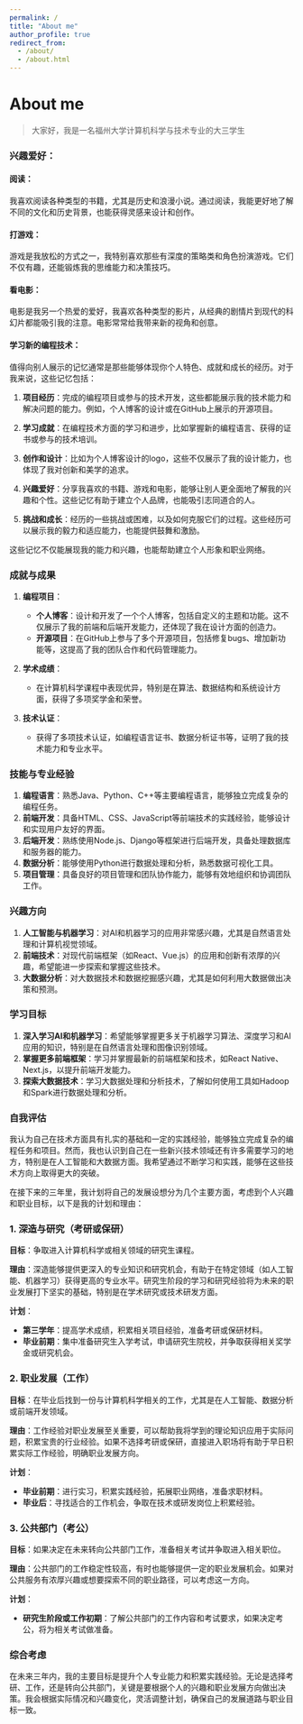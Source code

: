 ```yaml
---
permalink: /
title: "About me"
author_profile: true
redirect_from: 
  - /about/
  - /about.html
---
```


# About me
>大家好，我是一名福州大学计算机科学与技术专业的大三学生

### 兴趣爱好：
#### 阅读：
我喜欢阅读各种类型的书籍，尤其是历史和浪漫小说。通过阅读，我能更好地了解不同的文化和历史背景，也能获得灵感来设计和创作。
#### 打游戏：
游戏是我放松的方式之一，我特别喜欢那些有深度的策略类和角色扮演游戏。它们不仅有趣，还能锻炼我的思维能力和决策技巧。
#### 看电影：
电影是我另一个热爱的爱好，我喜欢各种类型的影片，从经典的剧情片到现代的科幻片都能吸引我的注意。电影常常给我带来新的视角和创意。
#### 学习新的编程技术：

值得向别人展示的记忆通常是那些能够体现你个人特色、成就和成长的经历。对于我来说，这些记忆包括：

1. **项目经历**：完成的编程项目或参与的技术开发，这些都能展示我的技术能力和解决问题的能力。例如，个人博客的设计或在GitHub上展示的开源项目。

2. **学习成就**：在编程技术方面的学习和进步，比如掌握新的编程语言、获得的证书或参与的技术培训。

3. **创作和设计**：比如为个人博客设计的logo，这些不仅展示了我的设计能力，也体现了我对创新和美学的追求。

4. **兴趣爱好**：分享我喜欢的书籍、游戏和电影，能够让别人更全面地了解我的兴趣和个性。这些记忆有助于建立个人品牌，也能吸引志同道合的人。

5. **挑战和成长**：经历的一些挑战或困难，以及如何克服它们的过程。这些经历可以展示我的毅力和适应能力，也能提供鼓舞和激励。

这些记忆不仅能展现我的能力和兴趣，也能帮助建立个人形象和职业网络。

### 成就与成果

1. **编程项目**：
   - **个人博客**：设计和开发了一个个人博客，包括自定义的主题和功能。这不仅展示了我的前端和后端开发能力，还体现了我在设计方面的创造力。
   - **开源项目**：在GitHub上参与了多个开源项目，包括修复bugs、增加新功能等，这提高了我的团队合作和代码管理能力。

2. **学术成绩**：
   - 在计算机科学课程中表现优异，特别是在算法、数据结构和系统设计方面，获得了多项奖学金和荣誉。

3. **技术认证**：
   - 获得了多项技术认证，如编程语言证书、数据分析证书等，证明了我的技术能力和专业水平。

### 技能与专业经验

1. **编程语言**：熟悉Java、Python、C++等主要编程语言，能够独立完成复杂的编程任务。
2. **前端开发**：具备HTML、CSS、JavaScript等前端技术的实践经验，能够设计和实现用户友好的界面。
3. **后端开发**：熟练使用Node.js、Django等框架进行后端开发，具备处理数据库和服务器的能力。
4. **数据分析**：能够使用Python进行数据处理和分析，熟悉数据可视化工具。
5. **项目管理**：具备良好的项目管理和团队协作能力，能够有效地组织和协调团队工作。

### 兴趣方向

1. **人工智能与机器学习**：对AI和机器学习的应用非常感兴趣，尤其是自然语言处理和计算机视觉领域。
2. **前端技术**：对现代前端框架（如React、Vue.js）的应用和创新有浓厚的兴趣，希望能进一步探索和掌握这些技术。
3. **大数据分析**：对大数据技术和数据挖掘感兴趣，尤其是如何利用大数据做出决策和预测。

### 学习目标

1. **深入学习AI和机器学习**：希望能够掌握更多关于机器学习算法、深度学习和AI应用的知识，特别是在自然语言处理和图像识别领域。
2. **掌握更多前端框架**：学习并掌握最新的前端框架和技术，如React Native、Next.js，以提升前端开发能力。
3. **探索大数据技术**：学习大数据处理和分析技术，了解如何使用工具如Hadoop和Spark进行数据处理和分析。

### 自我评估

我认为自己在技术方面具有扎实的基础和一定的实践经验，能够独立完成复杂的编程任务和项目。然而，我也认识到自己在一些新兴技术领域还有许多需要学习的地方，特别是在人工智能和大数据方面。我希望通过不断学习和实践，能够在这些技术方向上取得更大的突破。

在接下来的三年里，我计划将自己的发展设想分为几个主要方面，考虑到个人兴趣和职业目标，以下是我的计划和理由：

### 1. **深造与研究（考研或保研）**

**目标**：争取进入计算机科学或相关领域的研究生课程。

**理由**：深造能够提供更深入的专业知识和研究机会，有助于在特定领域（如人工智能、机器学习）获得更高的专业水平。研究生阶段的学习和研究经验将为未来的职业发展打下坚实的基础，特别是在学术研究或技术研发方面。

**计划**：
- **第三学年**：提高学术成绩，积累相关项目经验，准备考研或保研材料。
- **毕业前期**：集中准备研究生入学考试，申请研究生院校，并争取获得相关奖学金或研究机会。

### 2. **职业发展（工作）**

**目标**：在毕业后找到一份与计算机科学相关的工作，尤其是在人工智能、数据分析或前端开发领域。

**理由**：工作经验对职业发展至关重要，可以帮助我将学到的理论知识应用于实际问题，积累宝贵的行业经验。如果不选择考研或保研，直接进入职场将有助于早日积累实际工作经验，明确职业发展方向。

**计划**：
- **毕业前期**：进行实习，积累实践经验，拓展职业网络，准备求职材料。
- **毕业后**：寻找适合的工作机会，争取在技术或研发岗位上积累经验。

### 3. **公共部门（考公）**

**目标**：如果决定在未来转向公共部门工作，准备相关考试并争取进入相关职位。

**理由**：公共部门的工作稳定性较高，有时也能够提供一定的职业发展机会。如果对公共服务有浓厚兴趣或想要探索不同的职业路径，可以考虑这一方向。

**计划**：
- **研究生阶段或工作初期**：了解公共部门的工作内容和考试要求，如果决定考公，将为相关考试做准备。

### 综合考虑

在未来三年内，我的主要目标是提升个人专业能力和积累实践经验。无论是选择考研、工作，还是转向公共部门，关键是要根据个人的兴趣和职业发展方向做出决策。我会根据实际情况和兴趣变化，灵活调整计划，确保自己的发展道路与职业目标一致。

